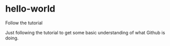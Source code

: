 # hello-world
Follow the tutorial

Just following the tutorial to get some basic understanding of what Github is doing.
